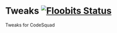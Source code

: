 # Tweaks [![Floobits Status](https://floobits.com/FromDerik/CodeSquad.svg)](https://floobits.com/FromDerik/CodeSquad/redirect)
Tweaks for CodeSquad
